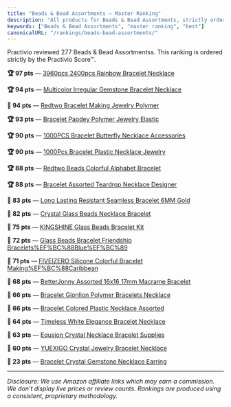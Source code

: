 ```yaml
---
title: "Beads & Bead Assortments — Master Ranking"
description: "All products for Beads & Bead Assortments, strictly ordered by the Practivio Score™."
keywords: ["Beads & Bead Assortments", "master ranking", "best"]
canonicalURL: "/rankings/beads-bead-assortments/"
---
```


Practivio reviewed 277 Beads & Bead Assortmentss. This ranking is ordered strictly by the Practivio Score™.

**🏆 97 pts** — [3960pcs 2400pcs Rainbow Bracelet Necklace](/products/3960pcs-2400pcs-rainbow-bracelet-necklace-B09KMTP61W/)

**🏆 94 pts** — [Multicolor Irregular Gemstone Bracelet Necklace](/products/multicolor-irregular-gemstone-bracelet-necklace-B08TGFHJQ4/)

**💎 94 pts** — [Redtwo Bracelet Making Jewelry Polymer](/products/redtwo-bracelet-making-jewelry-polymer-B09X9DPDBQ/)

**🏆 93 pts** — [Bracelet Paodey Polymer Jewelry Elastic](/products/bracelet-paodey-polymer-jewelry-elastic-B0B8M9MQSQ/)

**🏆 90 pts** — [1000PCS Bracelet Butterfly Necklace Accessories](/products/1000pcs-bracelet-butterfly-necklace-accessories-B0BWNDR624/)

**🏆 90 pts** — [1000Pcs Bracelet Plastic Necklace Jewelry](/products/1000pcs-bracelet-plastic-necklace-jewelry-B0B33Y4SYJ/)

**🏆 88 pts** — [Redtwo Beads Colorful Alphabet Bracelet](/products/redtwo-beads-colorful-alphabet-bracelet-B0C5JG9ZBC/)

**🏆 88 pts** — [Bracelet Assorted Teardrop Necklace Designer](/products/bracelet-assorted-teardrop-necklace-designer-B0BJ6RKSXP/)

**🛒 83 pts** — [Long Lasting Resistant Seamless Bracelet 6MM Gold](/products/long-lasting-resistant-seamless-bracelet-6mm-gold-B0B2WK8X35/)

**🛒 82 pts** — [Crystal Glass Beads Necklace Bracelet](/products/crystal-glass-beads-necklace-bracelet-B0C1V8JQH9/)

**🛒 75 pts** — [KINGSHINE Glass Beads Bracelet Kit](/products/kingshine-glass-beads-bracelet-kit-B0F3J1KZ2X/)

**🚫 72 pts** — [Glass Beads Bracelet Friendship Bracelets%EF%BC%88Blue%EF%BC%89](/products/glass-beads-bracelet-friendship-braceletsefbc88blueefbc89-B0F66MW68G/)

**🚫 71 pts** — [FIVEIZERO Silicone Colorful Bracelet Making%EF%BC%88Caribbean](/products/fiveizero-silicone-colorful-bracelet-makingefbc88caribbean-B0CM9G8YX7/)

**🚫 68 pts** — [BetterJonny Assorted 16x16 17mm Macrame Bracelet](/products/betterjonny-assorted-16x16-17mm-macrame-bracelet-B0B44VK6FV/)

**🚫 66 pts** — [Bracelet Gionlion Polymer Bracelets Necklace](/products/bracelet-gionlion-polymer-bracelets-necklace-B09G2979JS/)

**🚫 66 pts** — [Bracelet Colored Plastic Necklace Assorted](/products/bracelet-colored-plastic-necklace-assorted-B07K17H34N/)

**🚫 64 pts** — [Timeless White Elegance Bracelet Necklace](/products/timeless-white-elegance-bracelet-necklace-B0C14HVRXX/)

**🚫 63 pts** — [Equsion Crystal Necklace Bracelet Supplies](/products/equsion-crystal-necklace-bracelet-supplies-B097DHPV1M/)

**🚫 60 pts** — [YUEXIGO Crystal Jewelry Bracelet Necklace](/products/yuexigo-crystal-jewelry-bracelet-necklace-B0D62YJ63P/)

**🚫 23 pts** — [Bracelet Crystal Gemstone Necklace Earring](/products/bracelet-crystal-gemstone-necklace-earring-B0DZBLMSLX/)

---
_Disclosure: We use Amazon affiliate links which may earn a commission. We don’t display live prices or review counts. Rankings are produced using a consistent, proprietary methodology._
